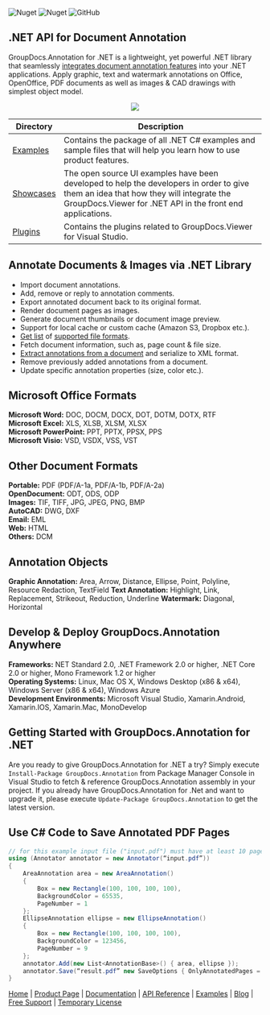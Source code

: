 ![Nuget](https://img.shields.io/nuget/v/groupdocs.annotation) ![Nuget](https://img.shields.io/nuget/dt/groupdocs.annotation) ![GitHub](https://img.shields.io/github/license/groupdocs-annotation/GroupDocs.Annotation-for-.NET)
## .NET API for Document Annotation

GroupDocs.Annotation for .NET is a lightweight, yet powerful .NET library that seamlessly [integrates document annotation features](https://products.groupdocs.com/annotation/net) into your .NET applications. Apply graphic, text and watermark annotations on Office, OpenOffice, PDF documents as well as images & CAD drawings with simplest object model.

<p align="center">

  <a title="Download complete GroupDocs.Annotation for .NET source code" href="https://github.com/groupdocs-annotation/GroupDocs.Annotation-for-.NET/archive/master.zip">
	<img src="https://raw.github.com/AsposeExamples/java-examples-dashboard/master/images/downloadZip-Button-Large.png" />
  </a>
</p>

Directory | Description
--------- | -----------
[Examples](https://github.com/groupdocs-annotation/GroupDocs.Annotation-for-.NET/tree/master/Examples)  | Contains the package of all .NET C# examples and sample files that will help you learn how to use product features.
[Showcases](https://github.com/groupdocs-annotation/GroupDocs.Annotation-for-.NET/tree/master/Showcases)  | The open source UI examples have been developed to help the developers in order to give them an idea that how they will integrate the GroupDocs.Viewer for .NET API in the front end applications. 
[Plugins](https://github.com/groupdocs-Annotation/GroupDocs.Annotation-for-.NET/tree/master/Plugins/)  | Contains the plugins related to GroupDocs.Viewer for Visual Studio.

## Annotate Documents & Images via .NET Library

- Import document annotations.
- Add, remove or reply to annotation comments.
- Export annotated document back to its original format.
- Render document pages as images.
- Generate document thumbnails or document image preview.
- Support for local cache or custom cache (Amazon S3, Dropbox etc.).
- [Get list](https://docs.groupdocs.com/display/annotationnet/Get+supported+file+formats) of [supported file formats](https://docs.groupdocs.com/display/annotationnet/Supported+Document+Formats).
- Fetch document information, such as, page count & file size.
- [Extract annotations from a document](https://docs.groupdocs.com/display/annotationnet/Extract+annotations+from+document) and serialize to XML format.
- Remove previously added annotations from a document.
- Update specific annotation properties (size, color etc.).

## Microsoft Office Formats

**Microsoft Word:** DOC, DOCM, DOCX, DOT, DOTM, DOTX, RTF\
**Microsoft Excel:** XLS, XLSB, XLSM, XLSX\
**Microsoft PowerPoint:** PPT, PPTX, PPSX, PPS\
**Microsoft Visio:** VSD, VSDX, VSS, VST

## Other Document Formats

**Portable:** PDF (PDF/A-1a, PDF/A-1b, PDF/A-2a)\
**OpenDocument:** ODT, ODS, ODP\
**Images:** TIF, TIFF, JPG, JPEG, PNG, BMP\
**AutoCAD:** DWG, DXF\
**Email:** EML\
**Web:** HTML\
**Others:** DCM

## Annotation Objects

**Graphic Annotation:** Area, Arrow, Distance, Ellipse, Point, Polyline, Resource Redaction, TextField 
**Text Annotation:** Highlight, Link, Replacement, Strikeout, Reduction, Underline
**Watermark:** Diagonal, Horizontal

## Develop & Deploy GroupDocs.Annotation Anywhere

**Frameworks:** NET Standard 2.0, .NET Framework 2.0 or higher, .NET Core 2.0 or higher, Mono Framework 1.2 or higher\
**Operating Systems:** Linux, Mac OS X, Windows Desktop (x86 & x64), Windows Server (x86 & x64), Windows Azure\
**Development Environments:** Microsoft Visual Studio, Xamarin.Android, Xamarin.IOS, Xamarin.Mac, MonoDevelop

## Getting Started with GroupDocs.Annotation for .NET

Are you ready to give GroupDocs.Annotation for .NET a try? Simply execute `Install-Package GroupDocs.Annotation` from Package Manager Console in Visual Studio to fetch & reference GroupDocs.Annotation assembly in your project. If you already have GroupDocs.Annotation for .Net and want to upgrade it, please execute `Update-Package GroupDocs.Annotation` to get the latest version.

## Use C# Code to Save Annotated PDF Pages

```csharp
// for this example input file ("input.pdf") must have at least 10 pages
using (Annotator annotator = new Annotator(“input.pdf”))
{
    AreaAnnotation area = new AreaAnnotation()
    {
        Box = new Rectangle(100, 100, 100, 100),
        BackgroundColor = 65535,
        PageNumber = 1
    };
    EllipseAnnotation ellipse = new EllipseAnnotation()
    {
        Box = new Rectangle(100, 100, 100, 100),
        BackgroundColor = 123456,
        PageNumber = 9
    };
    annotator.Add(new List<AnnotationBase>() { area, ellipse });
    annotator.Save(“result.pdf” new SaveOptions { OnlyAnnotatedPages = true});
}
```

[Home](https://www.groupdocs.com/) | [Product Page](https://products.groupdocs.com/annotation/net) | [Documentation](https://docs.groupdocs.com/display/annotationnet/Home) | [API Reference](https://apireference.groupdocs.com/net/annotation) | [Examples](https://github.com/groupdocs-annotation/GroupDocs.Annotation-for-.NET) | [Blog](https://blog.groupdocs.com/category/annotation/) | [Free Support](https://forum.groupdocs.com/c/annotation) | [Temporary License](https://purchase.groupdocs.com/temporary-license)
